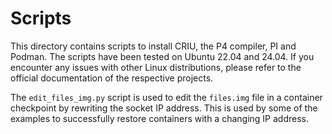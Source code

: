 # Scripts

This directory contains scripts to install CRIU, the P4 compiler, PI and Podman. The scripts have been tested on Ubuntu 22.04 and 24.04. If you encounter any issues with other Linux distributions, please refer to the official documentation of the respective projects.

The `edit_files_img.py` script is used to edit the `files.img` file in a container checkpoint by rewriting the socket IP address. This is used by some of the examples to successfully restore containers with a changing IP address.
